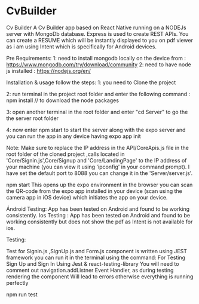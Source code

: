 # CvBuilder

Cv Builder
A Cv Builder app based on React Native running on a NODEJs server with MongoDb database. Express is used to create REST APIs. You can create a RESUME which will be instantly displayed to you on pdf viewer as i am using Intent which is specifically for Android devices.
  
Pre Requirements:
1: need to install mongodb locally on the device from : https://www.mongodb.com/try/download/community 
2: need to have node js installed : https://nodejs.org/en/


Installation & usage
follow the steps:
1: you need to Clone the project 

2: run terminal in the project root folder and enter the following command : npm install // to download the node packages

3: open another terminal in the root folder and enter "cd Server" to go the the server root folder

4: now enter npm start to start the server along with the expo server and you can run the app in any device having expo app init

Note:
Make sure to replace the IP address in the API/CoreApis.js file in the root folder of the cloned project ,calls located in 'Core/Signin.js',Core/Signup and 'Core/LandingPage' to the IP address of your machine (you can view it using 'ipconfig' in your command prompt). I have set the default port to 8088 you can change it in the 'Server/server.js'.

npm start
This opens up the expo environment in the browser you can scan the QR-code from the expo app installed in your device (scan using the camera app in iOS device) which initiates the app on your device.

Ándroid Testing:
App has been tested on Android and found to be working consistently.
Ios Testing :
App has been tested on Android and found to be working consistently but does not show the pdf as Intent is not available for ios.

Testing:

Test for Signin.js ,SignUp.js and Form.js component is written using JEST framework you can run it in the terminal using the command:
For Testing Sign Up and Sign In Using Jest & react-testing-library You will need to comment out navigation.addListner Event Handler,
as during testing rendering the component Will lead to errors otherwise everything is running perfectly


npm run test







